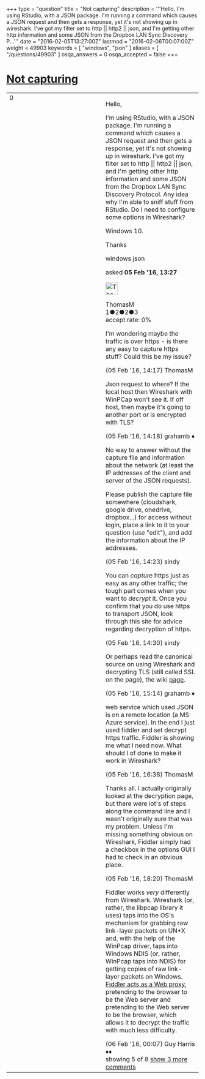 +++
type = "question"
title = "Not capturing"
description = '''Hello, I&#x27;m using RStudio, with a JSON package. I&#x27;m running a command which causes a JSON request and then gets a response, yet it&#x27;s not showing up in wireshark. I&#x27;ve got my filter set to http || http2 || json, and I&#x27;m getting other http information and some JSON from the Dropbox LAN Sync Discovery P...'''
date = "2016-02-05T13:27:00Z"
lastmod = "2016-02-06T00:07:00Z"
weight = 49903
keywords = [ "windows", "json" ]
aliases = [ "/questions/49903" ]
osqa_answers = 0
osqa_accepted = false
+++

<div class="headNormal">

# [Not capturing](/questions/49903/not-capturing)

</div>

<div id="main-body">

<div id="askform">

<table id="question-table" style="width:100%;"><colgroup><col style="width: 50%" /><col style="width: 50%" /></colgroup><tbody><tr class="odd"><td style="width: 30px; vertical-align: top"><div class="vote-buttons"><span id="post-49903-upvote" class="ajax-command post-vote up" rel="nofollow" title="I like this post (click again to cancel)"> </span><div id="post-49903-score" class="post-score" title="current number of votes">0</div><span id="post-49903-downvote" class="ajax-command post-vote down" rel="nofollow" title="I dont like this post (click again to cancel)"> </span> <span id="favorite-mark" class="ajax-command favorite-mark" rel="nofollow" title="mark/unmark this question as favorite (click again to cancel)"> </span><div id="favorite-count" class="favorite-count"></div></div></td><td><div id="item-right"><div class="question-body"><p>Hello,</p><p>I'm using RStudio, with a JSON package. I'm running a command which causes a JSON request and then gets a response, yet it's not showing up in wireshark. I've got my filter set to http || http2 || json, and I'm getting other http information and some JSON from the Dropbox LAN Sync Discovery Protocol. Any idea why I'm able to sniff stuff from RStudio. Do I need to configure some options in Wireshark?</p><p>Windows 10.</p><p>Thanks</p></div><div id="question-tags" class="tags-container tags"><span class="post-tag tag-link-windows" rel="tag" title="see questions tagged &#39;windows&#39;">windows</span> <span class="post-tag tag-link-json" rel="tag" title="see questions tagged &#39;json&#39;">json</span></div><div id="question-controls" class="post-controls"></div><div class="post-update-info-container"><div class="post-update-info post-update-info-user"><p>asked <strong>05 Feb '16, 13:27</strong></p><img src="https://secure.gravatar.com/avatar/c42fcb16287da364889b2429adbc18bb?s=32&amp;d=identicon&amp;r=g" class="gravatar" width="32" height="32" alt="ThomasM&#39;s gravatar image" /><p><span>ThomasM</span><br />
<span class="score" title="1 reputation points">1</span><span title="2 badges"><span class="badge1">●</span><span class="badgecount">2</span></span><span title="2 badges"><span class="silver">●</span><span class="badgecount">2</span></span><span title="3 badges"><span class="bronze">●</span><span class="badgecount">3</span></span><br />
<span class="accept_rate" title="Rate of the user&#39;s accepted answers">accept rate:</span> <span title="ThomasM has no accepted answers">0%</span></p></div></div><div id="comments-container-49903" class="comments-container"><span id="49907"></span><div id="comment-49907" class="comment"><div id="post-49907-score" class="comment-score"></div><div class="comment-text"><p>I'm wondering maybe the traffic is over https - is there any easy to capture https stuff? Could this be my issue?</p></div><div id="comment-49907-info" class="comment-info"><span class="comment-age">(05 Feb '16, 14:17)</span> <span class="comment-user userinfo">ThomasM</span></div></div><span id="49909"></span><div id="comment-49909" class="comment"><div id="post-49909-score" class="comment-score"></div><div class="comment-text"><p>Json request to where? If the local host then Wireshark with WinPCap won't see it. If off host, then maybe it's going to another port or is encrypted with TLS?</p></div><div id="comment-49909-info" class="comment-info"><span class="comment-age">(05 Feb '16, 14:18)</span> <span class="comment-user userinfo">grahamb ♦</span></div></div><span id="49910"></span><div id="comment-49910" class="comment"><div id="post-49910-score" class="comment-score"></div><div class="comment-text"><p>No way to answer without the capture file and information about the network (at least the IP addresses of the client and server of the JSON requests).</p><p>Please publish the capture file somewhere (cloudshark, google drive, onedrive, dropbox...) for access without login, place a link to it to your question (use "edit"), and add the information about the IP addresses.</p></div><div id="comment-49910-info" class="comment-info"><span class="comment-age">(05 Feb '16, 14:23)</span> <span class="comment-user userinfo">sindy</span></div></div><span id="49912"></span><div id="comment-49912" class="comment"><div id="post-49912-score" class="comment-score"></div><div class="comment-text"><p>You can <em>capture</em> https just as easy as any other traffic; the tough part comes when you want to <em>decrypt</em> it. Once you confirm that you do use https to transport JSON, look through this site for advice regarding decryption of https.</p></div><div id="comment-49912-info" class="comment-info"><span class="comment-age">(05 Feb '16, 14:30)</span> <span class="comment-user userinfo">sindy</span></div></div><span id="49913"></span><div id="comment-49913" class="comment"><div id="post-49913-score" class="comment-score"></div><div class="comment-text"><p>Or perhaps read the canonical source on using Wireshark and decrypting TLS (still called SSL on the page), the wiki <a href="https://wiki.wireshark.org/SSL">page</a>.</p></div><div id="comment-49913-info" class="comment-info"><span class="comment-age">(05 Feb '16, 15:14)</span> <span class="comment-user userinfo">grahamb ♦</span></div></div><span id="49915"></span><div id="comment-49915" class="comment not_top_scorer"><div id="post-49915-score" class="comment-score"></div><div class="comment-text"><p>web service which used JSON is on a remote location (a MS Azure service). In the end I just used fiddler and set decrypt https traffic. Fiddler is showing me what I need now. What should I of done to make it work in Wireshark?</p></div><div id="comment-49915-info" class="comment-info"><span class="comment-age">(05 Feb '16, 16:38)</span> <span class="comment-user userinfo">ThomasM</span></div></div><span id="49918"></span><div id="comment-49918" class="comment not_top_scorer"><div id="post-49918-score" class="comment-score"></div><div class="comment-text"><p>Thanks all. I actually originally looked at the decryption page, but there were lot's of steps along the command line and I wasn't originally sure that was my problem. Unless I'm missing something obvious on Wireshark, Fiddler simply had a checkbox in the options GUI I had to check in an obvious place.</p></div><div id="comment-49918-info" class="comment-info"><span class="comment-age">(05 Feb '16, 18:20)</span> <span class="comment-user userinfo">ThomasM</span></div></div><span id="49919"></span><div id="comment-49919" class="comment not_top_scorer"><div id="post-49919-score" class="comment-score"></div><div class="comment-text"><p>Fiddler works <em>very</em> differently from Wireshark. Wireshark (or, rather, the libpcap library it uses) taps into the OS's mechanism for grabbing raw link-layer packets on UN*X and, with the help of the WinPcap driver, taps into Windows NDIS (or, rather, WinPcap taps into NDIS) for getting copies of raw link-layer packets on Windows. <a href="https://msdn.microsoft.com/en-us/library/bb250446(v=vs.85).aspx">Fiddler acts as a Web proxy</a>, pretending to the browser to be the Web server and pretending to the Web server to be the browser, which allows it to decrypt the traffic with much less difficulty.</p></div><div id="comment-49919-info" class="comment-info"><span class="comment-age">(06 Feb '16, 00:07)</span> <span class="comment-user userinfo">Guy Harris ♦♦</span></div></div></div><div id="comment-tools-49903" class="comment-tools"><span class="comments-showing"> showing 5 of 8 </span> <a href="#" class="show-all-comments-link">show 3 more comments</a></div><div class="clear"></div><div id="comment-49903-form-container" class="comment-form-container"></div><div class="clear"></div></div></td></tr></tbody></table>

</div>

</div>

